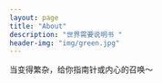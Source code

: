 ```yaml
---
layout: page
title: "About"
description: "世界需要说明书 "
header-img: "img/green.jpg"
---
```


当变得繁杂，给你指南针或内心的召唤～









